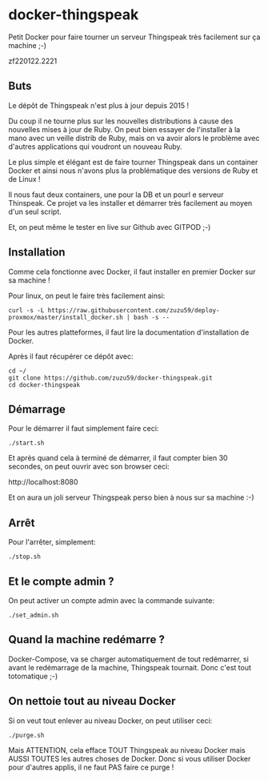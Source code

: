 # docker-thingspeak
Petit Docker pour faire tourner un serveur Thingspeak très facilement sur ça machine ;-)

zf220122.2221


## Buts
Le dépôt de Thingspeak n'est plus à jour depuis 2015 !

Du coup il ne tourne plus sur les nouvelles distributions à cause des nouvelles mises à jour de Ruby. On peut bien essayer de l'installer à la mano avec un veille distrib de Ruby, mais on va avoir alors le problème avec d'autres applications qui voudront un nouveau Ruby.

Le plus simple et élégant est de faire tourner Thingspeak dans un container Docker et ainsi nous n'avons plus la problématique des versions de Ruby et de Linux !

Il nous faut deux containers, une pour la DB et un pourl e serveur Thinspeak. Ce projet va les installer et démarrer très facilement au moyen d'un seul script.

Et, on peut même le tester en live sur Github avec GITPOD ;-)


## Installation
Comme cela fonctionne avec Docker, il faut installer en premier Docker sur sa machine !

Pour linux, on peut le faire très facilement ainsi:

```
curl -s -L https://raw.githubusercontent.com/zuzu59/deploy-proxmox/master/install_docker.sh | bash -s --
```

Pour les autres platteformes, il faut lire la documentation d'installation de Docker.

Après il faut récupérer ce dépôt avec:
```
cd ~/
git clone https://github.com/zuzu59/docker-thingspeak.git
cd docker-thingspeak
```


## Démarrage
Pour le démarrer il faut simplement faire ceci:
```
./start.sh
```

Et après quand cela à terminé de démarrer, il faut compter bien 30 secondes, on peut ouvrir avec son browser ceci:

http://localhost:8080

Et on aura un joli serveur Thingspeak perso bien à nous sur sa machine :-)


## Arrêt
Pour l'arrêter, simplement:
```
./stop.sh
```


## Et le compte admin ?
On peut activer un compte admin avec la commande suivante:
```
./set_admin.sh
```


## Quand la machine redémarre ?
Docker-Compose, va se charger automatiquement de tout redémarrer, si avant le redémarrage de la machine, Thingspeak tournait. Donc c'est tout totomatique ;-)


## On nettoie tout au niveau Docker
Si on veut tout enlever au niveau Docker, on peut utiliser ceci:
```
./purge.sh
```

Mais ATTENTION, cela efface TOUT Thingspeak au niveau Docker mais AUSSI TOUTES les autres choses de Docker. Donc si vous utiliser Docker pour d'autres applis, il ne faut PAS faire ce purge !

